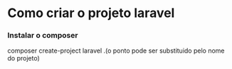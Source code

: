 # Como criar o projeto laravel
### Instalar o composer
composer create-project laravel .(o ponto pode ser substituido pelo nome do projeto)

